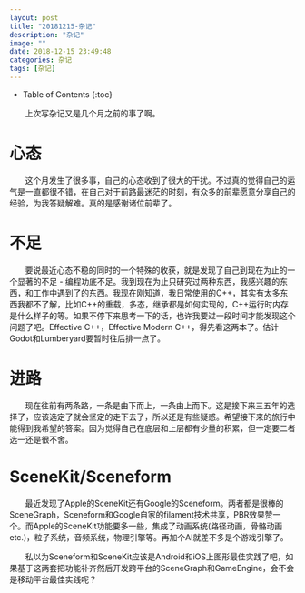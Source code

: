 ```yaml
---
layout: post
title: "20181215-杂记"
description: "杂记"
image: ""
date: 2018-12-15 23:49:48
categories: 杂记
tags: [杂记]
---
```

<!-- more -->
* Table of Contents
{:toc}

&nbsp; &nbsp; &nbsp; &nbsp;上次写杂记又是几个月之前的事了啊。

# 心态

&nbsp; &nbsp; &nbsp; &nbsp;这个月发生了很多事，自己的心态收到了很大的干扰。不过真的觉得自己的运气是一直都很不错，在自己对于前路最迷茫的时刻，有众多的前辈愿意分享自己的经验，为我答疑解难。真的是感谢诸位前辈了。

# 不足

&nbsp; &nbsp; &nbsp; &nbsp;要说最近心态不稳的同时的一个特殊的收获，就是发现了自己到现在为止的一个显著的不足 - 编程功底不足。我到现在为止只研究过两种东西，我感兴趣的东西，和工作中遇到了的东西。我现在刚知道，我日常使用的C++，其实有太多东西我都不了解，比如C++的重载，多态，继承都是如何实现的，C++运行时内存是什么样子的等。如果不停下来思考一下的话，也许我要过一段时间才能发现这个问题了吧。Effective C++，Effective Modern C++，得先看这两本了。估计Godot和Lumberyard要暂时往后排一点了。

# 进路

&nbsp; &nbsp; &nbsp; &nbsp;现在往前有两条路，一条是由下而上，一条由上而下。这是接下来三五年的选择了，应该选定了就会坚定的走下去了，所以还是有些疑惑。希望接下来的旅行中能得到我希望的答案。因为觉得自己在底层和上层都有少量的积累，但一定要二者选一还是很不舍。

# SceneKit/Sceneform

&nbsp; &nbsp; &nbsp; &nbsp;最近发现了Apple的SceneKit还有Google的Sceneform。两者都是很棒的SceneGraph，Sceneform和Google自家的filament技术共享，PBR效果赞一个。而Apple的SceneKit功能要多一些，集成了动画系统(路径动画，骨骼动画etc.)，粒子系统，音频系统，物理引擎等。再加个AI就差不多是个游戏引擎了。

&nbsp; &nbsp; &nbsp; &nbsp;私以为Sceneform和SceneKit应该是Android和iOS上图形最佳实践了吧，如果基于这两套把功能补齐然后开发跨平台的SceneGraph和GameEngine，会不会是移动平台最佳实践呢？